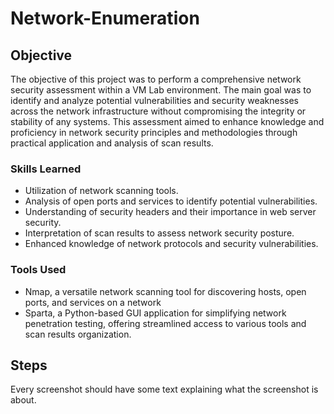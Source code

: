 # Network-Enumeration

## Objective

The objective of this project was to perform a comprehensive network security assessment within a VM Lab environment. The main goal was to identify and analyze potential vulnerabilities and security weaknesses across the network infrastructure without compromising the integrity or stability of any systems. This assessment aimed to enhance knowledge and proficiency in network security principles and methodologies through practical application and analysis of scan results.

### Skills Learned

- Utilization of network scanning tools.
- Analysis of open ports and services to identify potential vulnerabilities.
- Understanding of security headers and their importance in web server security.
- Interpretation of scan results to assess network security posture.
- Enhanced knowledge of network protocols and security vulnerabilities.

### Tools Used

- Nmap, a versatile network scanning tool for discovering hosts, open ports, and services on a network
- Sparta, a Python-based GUI application for simplifying network penetration testing, offering streamlined access to various tools and scan results organization.

## Steps
Every screenshot should have some text explaining what the screenshot is about.

